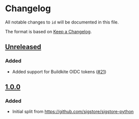 # Changelog

All notable changes to `id` will be documented in this file.

The format is based on [Keep a Changelog](https://keepachangelog.com/en/1.0.0/).

## [Unreleased]

### Added

* Added support for Buildkite OIDC tokens
  ([#21](https://github.com/di/id/pull/21))

## [1.0.0]

### Added

* Initial split from https://github.com/sigstore/sigstore-python

<!--Release URLs -->
[Unreleased]: https://github.com/di/id/compare/v1.0.0...HEAD
[1.0.0]: https://github.com/di/id/compare/v1.0.0a2...v1.0.0
